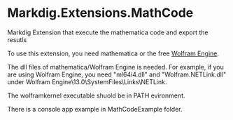 # Markdig.Extensions.MathCode
Markdig Extension that execute the mathematica code and export the resutls

To use this extension, you need mathematica or the free [Wolfram Engine](https://www.wolfram.com/engine/).

The dll files of mathematica/Wolfram Engine is needed.
For example, if you are using Wolfram Engine, you need "ml64i4.dll" and "Wolfram.NETLink.dll" under Wolfram Engine\13.0\SystemFiles\Links\NETLink.

The wolframkernel executable shuold be in PATH evironment.

There is a console app example in MathCodeExample folder.
